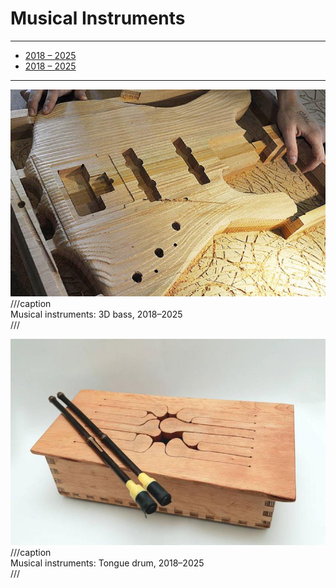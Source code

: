 # Musical Instruments

---

- [2018 – 2025](http://www.fabguru.com/3dbass)
- [2018 – 2025](http://www.fabguru.com/tongue-drum)

---

![](3d_bass_icon.jpg)
///caption  
Musical instruments: 3D bass, 2018–2025  
///

![](tonguedrum_as1280.jpg)
///caption  
Musical instruments: Tongue drum, 2018–2025  
///
